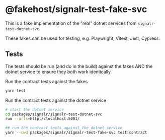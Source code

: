 # @fakehost/signalr-test-fake-svc

This is a fake implementation of the "real" dotnet services from `signalr-test-dotnet-svc`. 

These fakes can be used for testing, e.g. Playwright, Vitest, Jest, Cypress. 


## Tests

The tests should be run (and do in the build) against the fakes AND the dotnet service to ensure they both work identically. 

Run the contract tests against the fakes 

```sh
yarn test
```

Run the contract tests against the dotnet service

```sh
# start the dotnet service
cd packages/signalr/signalr-test-dotnet-svc
run --urls=http://localhost:5001/
```

```sh
## run the contract tests against the dotnet service
yarn --cwd packages/signalr/signalr-test-fake-svc test:contract
```


